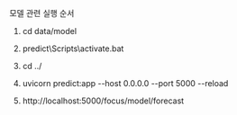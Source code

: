 모델 관련 실행 순서

<!-- Python 루트로 이동 -->
1. cd data/model

<!-- 가상환경 실행 -->
2. predict\Scripts\activate.bat

<!-- Fast API 루트로 이동 -->
3. cd ../

<!-- Fast API 서버 구동 -->
4. uvicorn predict:app --host 0.0.0.0 --port 5000 --reload

<!-- 예측 값 요청 URL -->
5. http://localhost:5000/focus/model/forecast
